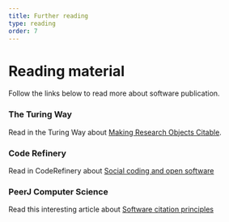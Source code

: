 ```yaml
---
title: Further reading
type: reading
order: 7
---
```


# Reading material

Follow the links below to read more about software publication.

### The Turing Way
Read in the Turing Way about [Making Research Objects Citable](https://the-turing-way.netlify.app/communication/citable).

### Code Refinery
Read in CodeRefinery about [Social coding and open software](https://coderefinery.github.io/social-coding/software-citation/)

### PeerJ Computer Science
Read this interesting article about [Software citation principles](https://doi.org/10.7717/peerj-cs.86)